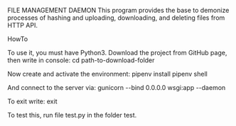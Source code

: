 FILE MANAGEMENT DAEMON
This program provides the base to demonize processes of
hashing and uploading, downloading, and deleting files from HTTP API.


HowTo

To use it, you must have Python3. Download the project from GitHub page,
then write in console:
cd path-to-download-folder

Now create and activate the environment:
pipenv install
pipenv shell

And connect to the server via:
gunicorn --bind 0.0.0.0 wsgi:app --daemon

To exit write:
exit

To test this, run file test.py in the folder test. 
